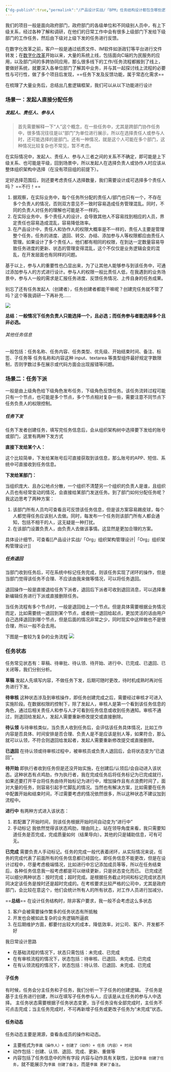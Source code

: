 ```yaml
---
{"dg-publish":true,"permalink":"/产品设计实战/「BPM」任务结构设计都包含哪些逻辑/","noteIcon":"","created":"2023-10-18T20:39:48.179+08:00"}
---
```


我们的项目一般是面向政府部门，政府部门的各级单位和不同级别人员中，有上下级关系，经过各种了解和调研，在他们的日常工作中会有很多上级部门下发给下级部门的工作任务，然后由下级对上级下发的任务进行反馈。

在数字化改革之前，客户一般是通过纸质文件、IM软件如浙政钉等平台进行文件转发；在[数字化改革](https://www.gov.cn/xinwen/2022-01/08/content_5667128.htm)开始以来，大量的系统上线，包括面向C端的为民服务的应用，以及部门间的多跨协同应用，那么很多线下的工作/任务流程都搬到了线上，要做好系统，就要深入各单位部门了解其中业务，并与其一起探讨线上流程的必要性与可行性，做了多个项目后发现，==任务下发及反馈功能，属于常态化需求==

在梳理了大量业务后，总结出几套逻辑框架，我们可以从以下功能进行设计

### 场景一：发起人直接分配任务

##### 发起人、责任人、参与人

> 首先需要解释一下“人”这个概念，在一些任务中，尤其是跨部门协作任务中，很多情况往往是以“部门”为单位进行展示，所以在选择责任人或参与人时，还可能选择的是部门。还有一种情况，就是这个人可能在多个部门，这种情况比较复杂也不常见，暂不考虑。

在实际情况中，发起人、责任人、参与人三者之间的关系不不确定，即可能是上下级关系、也可能是平级，回到场景中，所以发起人在选择负责人或协作人时应该从整体组织架构中选择（在没有项目组的前提下）。

定好选择范围后，则还要考虑责任人选择数量，我们需要设计成可选择多个责任人吗？
==不行！==
1. 据观察，在实际业务中，每个任务所分配的责任人/部门也只有一个，不存在多个负责人的情况，否则双方意见不一致时容易造成任务管理混乱。同时，不同的负责人对任务的理解也可能是不一样的。
2. 在实际业务中，多个责任人的设计，会导致其他人不容易找到相应的人员，界定责任也容易造成混乱，容易降低效率。
3. 在产品设计中，责任人和协作人的权限大概率是不一样的，责任人主要是管理整个任务，任务的进度、退回、转交、办结、添加参与人等权限都应由责任人管理。如果设计了多个责任人，他们都有相同的权限，在到达一定数量容易导致任务进度的更新、状态的管理变得混乱，这个不仅仅是业务逻辑会变的混乱，在开发层面也有同样的问题。

基于以上，参与人的重要性也凸显出来，为了让其他人能够参与到该任务中，可通过添加参与人的方式进行设计。参与人的权限一般比责任人低，在我遇到的业务场景中，参与人一般的需求是汇报任务进度、反馈任务情况、上传自身的任务成果。

别忘了还有任务发起人（创建者），任务创建者都能干嘛呢？创建完任务就不管了吗？这个等我调研一下再补充......

![](https://s2.loli.net/2023/10/21/ehxHDrTFZSjO2Ii.png)

**总结：一般情况下任务负责人只能选择一个，且必选；而任务参与者能选择多个且非必选。**

###### 其他任务信息
一般包括：任务名称、任务内容、任务类型、优先级、开始结束时间、备注、标签、子任务等
任务名称和内容这种 input、textarea 等类型组件最好规定字数限制，否则字数过多在展示或代码方面会出现报错等问题。


### 场景二：任务下派
一般是由上级角色给下级角色发布任务，下级角色反馈任务。该任务流转过程可能只有一个节点，也可能是多个节点，多个节点相对复杂一些，需要注意不同节点下任务负责人的权限控制。

##### 任务下发
任务下发者创建任务，填写完任务信息后，会从组织架构树中选择要下发给的账号或部门，这里有两种下发方式

**直接下发给某个人：**

这个比较简单，下发给某账号后可直接获取到该信息，那么账号的APP、短信、系统中可直接收到任务信息。

**下发给某部门：**

当组织庞大、且办公地点分散，一个组织不清楚另一个组织的负责人是谁，且组织人员也有经常变动的情况，会直接给某部门发送任务。到了部门如何分配任务呢？我这边思考了两种方案：
1. 该部门所有人员均可查看且可反馈该任务信息，但是该方案容易踢皮球，每个人都觉得任务应该别人去做。同时，每发布一个任务则该部门所有人都会通知，包括不相干的人，这无疑是一种打扰。
2. 在该部门设置负责人，由负责人去做该事情。这显然是更加合理的方案。

具体设计细节，可查看[[产品设计实战/「Org」组织架构管理设计\|「Org」组织架构管理设计]]

##### 任务退回
当部门收到任务后，可在系统中标记任务完成，则该任务实现了闭环的操作，但是当部门觉得该任务不合理、不应该由我来做等情况，可以将任务退回。

退回操作一般是直接退给任务下派者，退回后下派者可收到退回消息，可以选择重新编辑任务进行下派或直接删除任务。

当任务流程有多个节点时，一般是退回给上一个节点。但是具体需要根据业务情况而定，比如需要统一退回到某个节点，或者统一退回给起点，更加灵活的话由用户自己选择退回到哪个节点，但是后面的情况非常之少，同时现实中这样做也不是很合理，所以一般不会去用。

下图是一套较为复杂的业务流程
![](https://ts1.cn.mm.bing.net/th/id/R-C.a48069ebe898983d58784ae98e2a2bb0?rik=AG9xEZezicz%2fcA&riu=http%3a%2f%2fimage.guayunfan.com%2fattached%2fimage%2f20200217%2f127725%2ff2878d9a-278b-47fa-a623-19461ff50a8a.jpg&ehk=7pvbDBd6CFojz6Xo3uuPYQJsST1ezQn9%2boTUBH4Uz%2fE%3d&risl=&pid=ImgRaw&r=0)
### 任务状态

任务常见状态有：草稿、待审批、待认领、待开始、进行中、已完成、已退回、已关闭等，我们分别分析。

**草稿**
发起人先填写内容，不做任务下发，后期可随时更改，待时机成熟时再对任务进行下发。

**待审核**
这种状态涉及到审核操作，即任务创建完成之后，需要经过审核才可进入实施阶段。在数据权限的控制下，除了发起人，审核人是第一个看到该任务信息的角色，通过后相关责任人和参与人才可看到任务信息或收到任务通知。审核不通过，则退回给发起人，发起人需要重新修改提交或直接删除。

**待认领**
与待审核类似，当负责人收到任务后，会评估该任务具体情况，比如工作内容是否具体、时间安排是否合理、负责人是不是应该是别人等，如果符合，那么就可以认领，不符合则退回给发起者，发起人需要重新修改提交或直接删除。

**已退回**
在待认领或待审核过程中，被审核员或负责人退回后，会将状态变为“已退回”。

**待开始**
即执行者收到任务但是还没开始实施，在创建后/认领后/会自动进入该状态。这种状态有点鸡肋，作为执行者，我在完成任务后将任务标记为已完成就行，如果还要打开平台将任务由待开始标记为进行中，增加操作且有点浪费时间了，面对大量的任务，则容易引起手忙脚乱的情况。当然也有解决方案，比如需要在任务中配置开始和结束时间，不过需要考虑的情况依然很多，所以这种状态不建议加到流程中。

**进行中**
有两种方式进入该状态：
1. 若配置了开始时间，则该任务根据开始时间自动变为“进行中”
2. 手动标记
我依然觉得该状态鸡肋，理由同上，站在领导角度来看，我只需要知道任务是否完成，完成质量如何（结果导向）。其他的只是辅助信息，可有可无。

**已完成**
需要负责人手动标记。任务的完成一般代表着闭环，从实际情况来说，任务的完成代表了前面所有的任务信息都已经固化，即任务信息不能更改，但是在设计过程中，尽量考虑极端情况，比如进行中忘记添加成员等等，所以在任务结束后，各种任务信息我一般考虑都是可以继续更新，只是状态变化而已。
已完成还可以细分两种状态：按时完成；超时完成。是根据任务截止时间和标记完成状态共同决定该任务是按时还是超时完成的。在考核要求比较严格的公司中，尤其是政府部门，会比较在意这个，他们会统计所有人的所有状态，对工作人员进行加减分。

==**总结**==
在设计任务结构时，除非客户要求，我一般不会考虑这么多状态
1. 客户会被需要操作繁多的任务状态有所抵触
2. 开发也会被如此复杂的业务逻辑所逼疯
3. 在后期维护方面，都要付出较大的成本，降低效率，对公司、客户、开发都不好

我日常设计思路
- 在基础流程的情况下，状态只需包括：未完成、已完成
- 在有审核流程的情况下，状态包括：待审核、已退回、未完成、已完成
- 在有认领流程的情况下，状态包括：待认领、已退回、未完成、已完成

#### 子任务

有时候，任务会分主任务和子任务，我们分析一下子任务的创建逻辑。
子任务是基于主任务进行创建，所以在填写子任务参与人，应该是从主任务的参与人中选择。
主任务状态需要根据子任务状态变更，当子任务没有全部完成时，主任务不可点击完成；当主任务完成时，不可再新增子任务或更改子任务为“未完成”状态。

#### 任务动态

任务动态主要是溯源，查看各成员的操作和动态。
- 主要格式为`李晨（操作人）+ 创建了（动作）+ 任务（内容）+ 时间`
- 动作包括：创建、认领、退回、完成、更新、重做等
- 内容包括了任务信息中的所有字段
内容与动作具有关联性，比如`李晨 创建了任务`，就不能展示为`李晨 创建了备注`，而是`李晨 更新了备注`。